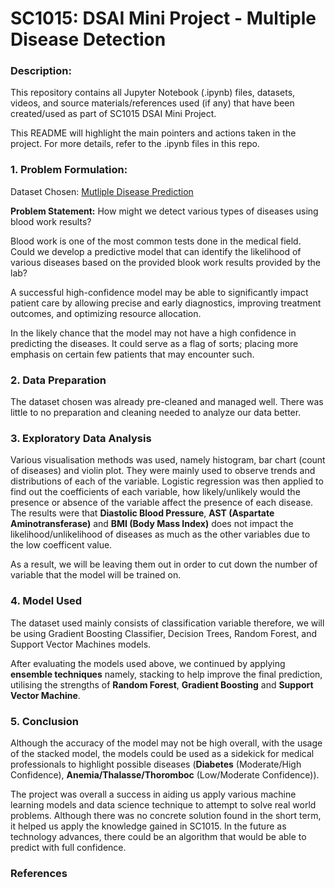 # SC1015: DSAI Mini Project - Multiple Disease Detection


### Description:
This repository contains all Jupyter Notebook (.ipynb) files, datasets, videos, and source materials/references used (if any) that have been created/used as part of SC1015 DSAI Mini Project.

This README will highlight the main pointers and actions taken in the project. For more details, refer to the .ipynb files in this repo.

### 1. Problem Formulation:
Dataset Chosen: [Mutliple Disease Prediction](https://www.kaggle.com/datasets/ehababoelnaga/multiple-disease-prediction)

**Problem Statement:** How might we detect various types of diseases using blood work results?


Blood work is one of the most common tests done in the medical field. Could we develop a predictive model that can identify the likelihood of various diseases based on the provided blook work results provided by the lab?

A successful high-confidence model may be able to significantly impact patient care by allowing precise and early diagnostics, improving treatment outcomes, and optimizing resource allocation.

In the likely chance that the model may not have a high confidence in predicting the diseases. It could serve as a flag of sorts; placing more emphasis on certain few patients that may encounter such.

### 2. Data Preparation
The dataset chosen was already pre-cleaned and managed well. There was little to no preparation and cleaning needed to analyze our data better.


### 3. Exploratory Data Analysis
Various visualisation methods was used, namely histogram, bar chart (count of diseases) and violin plot. They were mainly used to observe trends and distributions of each of the variable.
Logistic regression was then applied to find out the coefficients of each variable, how likely/unlikely would the presence or absence of the variable affect the presence of each disease.
The results were that **Diastolic Blood Pressure**, **AST (Aspartate Aminotransferase)** and **BMI (Body Mass Index)** does not impact the likelihood/unlikelihood of diseases as much as the other variables due to the low coefficent value.

As a result, we will be leaving them out in order to cut down the number of variable that the model will be trained on.

### 4. Model Used
The dataset used mainly consists of classification variable therefore, we will be using Gradient Boosting Classifier, Decision Trees, Random Forest, and Support Vector Machines models.

After evaluating the models used above, we continued by applying **ensemble techniques** namely, stacking to help improve the final prediction, utilising the strengths of **Random Forest**, **Gradient Boosting** and **Support Vector Machine**.

### 5. Conclusion
Although the accuracy of the model may not be high overall, with the usage of the stacked model, the models could be used as a sidekick for medical professionals to highlight possible diseases (**Diabetes** (Moderate/High Confidence), **Anemia/Thalasse/Thoromboc** (Low/Moderate Confidence)).

The project was overall a success in aiding us apply various machine learning models and data science technique to attempt to solve real world problems.
Although there was no concrete solution found in the short term, it helped us apply the knowledge gained in SC1015. In the future as technology advances, there could be an algorithm that would be able to predict with full confidence.

### References
